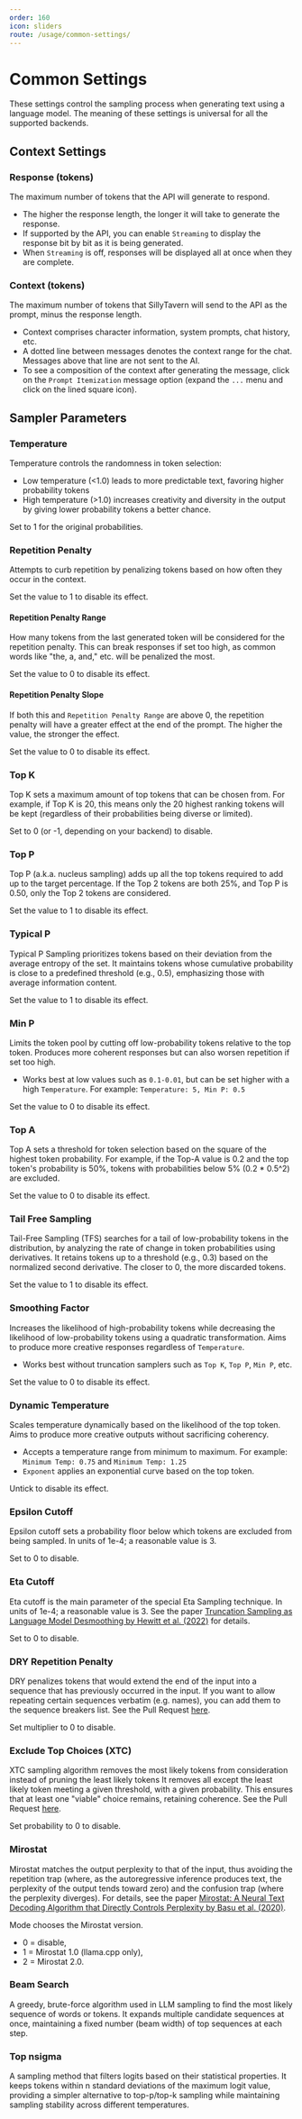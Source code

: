 ```yaml
---
order: 160
icon: sliders
route: /usage/common-settings/
---
```


# Common Settings

These settings control the sampling process when generating text using a language model. The meaning of these settings is universal for all the supported backends.

## Context Settings

### Response (tokens)

The maximum number of tokens that the API will generate to respond.

- The higher the response length, the longer it will take to generate the response.
- If supported by the API, you can enable `Streaming` to display the response bit by bit as it is being generated.
- When `Streaming` is off, responses will be displayed all at once when they are complete.

### Context (tokens)

The maximum number of tokens that SillyTavern will send to the API as the prompt, minus the response length.

- Context comprises character information, system prompts, chat history, etc.
- A dotted line between messages denotes the context range for the chat. Messages above that line are not sent to the AI.
- To see a composition of the context after generating the message, click on the `Prompt Itemization` message option (expand the `...` menu and click on the lined square icon).

## Sampler Parameters

### Temperature

Temperature controls the randomness in token selection:

- Low temperature (<1.0) leads to more predictable text, favoring higher probability tokens
- High temperature (>1.0) increases creativity and diversity in the output by giving lower probability tokens a better chance.

Set to 1 for the original probabilities.

### Repetition Penalty

Attempts to curb repetition by penalizing tokens based on how often they occur in the context.

Set the value to 1 to disable its effect.

#### Repetition Penalty Range

How many tokens from the last generated token will be considered for the repetition penalty. This can break responses if set too high, as common words like "the, a, and," etc. will be penalized the most.

Set the value to 0 to disable its effect.

#### Repetition Penalty Slope

If both this and `Repetition Penalty Range` are above 0, the repetition penalty will have a greater effect at the end of the prompt. The higher the value, the stronger the effect.

Set the value to 0 to disable its effect.

### Top K

Top K sets a maximum amount of top tokens that can be chosen from. For example, if Top K is 20, this means only the 20 highest ranking tokens will be kept (regardless of their probabilities being diverse or limited).

Set to 0 (or -1, depending on your backend) to disable.

### Top P

Top P (a.k.a. nucleus sampling) adds up all the top tokens required to add up to the target percentage. If the Top 2 tokens are both 25%, and Top P is 0.50, only the Top 2 tokens are considered.

Set the value to 1 to disable its effect.

### Typical P

Typical P Sampling prioritizes tokens based on their deviation from the average entropy of the set. It maintains tokens whose cumulative probability is close to a predefined threshold (e.g., 0.5), emphasizing those with average information content.

Set the value to 1 to disable its effect.

### Min P

Limits the token pool by cutting off low-probability tokens relative to the top token. Produces more coherent responses but can also worsen repetition if set too high.

- Works best at low values such as `0.1-0.01`, but can be set higher with a high `Temperature`. For example: `Temperature: 5, Min P: 0.5`

Set the value to 0 to disable its effect.

### Top A

Top A sets a threshold for token selection based on the square of the highest token probability. For example, if the Top-A value is 0.2 and the top token's probability is 50%, tokens with probabilities below 5% (0.2 * 0.5^2) are excluded.

Set the value to 0 to disable its effect.

### Tail Free Sampling

Tail-Free Sampling (TFS) searches for a tail of low-probability tokens in the distribution, by analyzing the rate of change in token probabilities using derivatives. It retains tokens up to a threshold (e.g., 0.3) based on the normalized second derivative. The closer to 0, the more discarded tokens.

Set the value to 1 to disable its effect.

### Smoothing Factor

Increases the likelihood of high-probability tokens while decreasing the likelihood of low-probability tokens using a quadratic transformation. Aims to produce more creative responses regardless of `Temperature`.

- Works best without truncation samplers such as `Top K`, `Top P`, `Min P`, etc.

Set the value to 0 to disable its effect.

### Dynamic Temperature

Scales temperature dynamically based on the likelihood of the top token. Aims to produce more creative outputs without sacrificing coherency.

- Accepts a temperature range from minimum to maximum. For example: `Minimum Temp: 0.75` and `Minimum Temp: 1.25`
- `Exponent` applies an exponential curve based on the top token.

Untick to disable its effect.

### Epsilon Cutoff

Epsilon cutoff sets a probability floor below which tokens are excluded from being sampled. In units of 1e-4; a reasonable value is 3.

Set to 0 to disable.

### Eta Cutoff

Eta cutoff is the main parameter of the special Eta Sampling technique. In units of 1e-4; a reasonable value is 3. See the paper [Truncation Sampling as Language Model Desmoothing by Hewitt et al. (2022)](https://arxiv.org/abs/2210.15191) for details.

Set to 0 to disable.

### DRY Repetition Penalty

DRY penalizes tokens that would extend the end of the input into a sequence that has previously occurred in the input. If you want to allow repeating certain sequences verbatim (e.g. names), you can add them to the sequence breakers list. See the Pull Request [here](https://github.com/oobabooga/text-generation-webui/pull/5677).

Set multiplier to 0 to disable.

### Exclude Top Choices (XTC)

XTC sampling algorithm removes the most likely tokens from consideration instead of pruning the least likely tokens It removes all except the least likely token meeting a given threshold, with a given probability. This ensures that at least one "viable" choice remains, retaining coherence. See the Pull Request [here](https://github.com/oobabooga/text-generation-webui/pull/6335).

Set probability to 0 to disable.

### Mirostat

Mirostat matches the output perplexity to that of the input, thus avoiding the repetition trap (where, as the autoregressive inference produces text, the perplexity of the output tends toward zero) and the confusion trap (where the perplexity diverges). For details, see the paper [Mirostat: A Neural Text Decoding Algorithm that Directly Controls Perplexity by Basu et al. (2020)](https://arxiv.org/abs/2007.14966).

Mode chooses the Mirostat version.

- 0 = disable,
- 1 = Mirostat 1.0 (llama.cpp only),
- 2 = Mirostat 2.0.

### Beam Search

A greedy, brute-force algorithm used in LLM sampling to find the most likely sequence of words or tokens. It expands multiple candidate sequences at once, maintaining a fixed number (beam width) of top sequences at each step.

### Top nsigma

A sampling method that filters logits based on their statistical properties. It keeps tokens within n standard deviations of the maximum logit value, providing a simpler alternative to top-p/top-k sampling while maintaining sampling stability across different temperatures.

